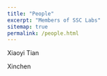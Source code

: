 ```yaml
---
title: "People"
excerpt: "Members of SSC Labs"
sitemap: true
permalink: /people.html
---
```


Xiaoyi Tian

Xinchen

